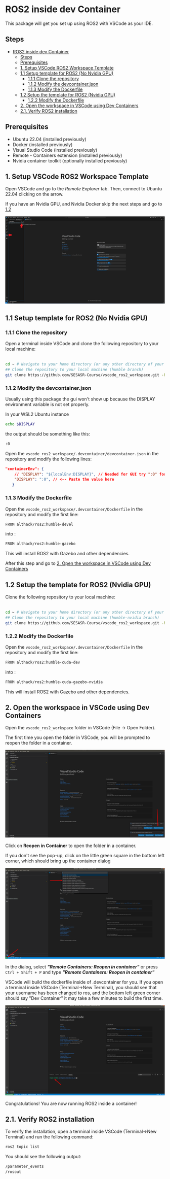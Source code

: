# ROS2 inside dev Container

This package will get you set up using ROS2 with VSCode as your IDE.

## Steps

- [ROS2 inside dev Container](#ros2-inside-dev-container)
  - [Steps](#steps)
  - [Prerequisites](#prerequisites)
  - [1. Setup VSCode ROS2 Workspace Template](#1-setup-vscode-ros2-workspace-template)
  - [1.1 Setup template for ROS2 (No Nvidia GPU)](#11-setup-template-for-ros2-no-nvidia-gpu)
    - [1.1.1 Clone the repository](#111-clone-the-repository)
    - [1.1.2 Modify the devcontainer.json](#112-modify-the-devcontainerjson)
    - [1.1.3 Modify the Dockerfile](#113-modify-the-dockerfile)
  - [1.2 Setup the template for ROS2 (Nvidia GPU)](#12-setup-the-template-for-ros2-nvidia-gpu)
    - [1.2.2 Modify the Dockerfile](#122-modify-the-dockerfile)
  - [2. Open the workspace in VSCode using Dev Containers](#2-open-the-workspace-in-vscode-using-dev-containers)
  - [2.1. Verify ROS2 installation](#21-verify-ros2-installation)

## Prerequisites

- Ubuntu 22.04 (installed previously)
- Docker (installed previously)
- Visual Studio Code (installed previously)
- Remote - Containers extension (installed previously)
- Nvidia container toolkit (optionally installed previously)

## 1. Setup VSCode ROS2 Workspace Template

Open VSCode and go to the *Remote Explorer* tab. Then, connect to Ubuntu 22.04 clicking on the arrow.

If you have an Nvidia GPU, and Nvidia Docker skip the next steps and go to [1.2](#12-setup-the-template-for-ros2-nvidia-gpu)

![open_wsl_remote](/wsl2/images/open_wsl_remote.png)

## 1.1 Setup template for ROS2 (No Nvidia GPU)

### 1.1.1 Clone the repository

Open a terminal inside VSCode and clone the following repository to your local machine:

```bash

cd ~ # Navigate to your home directory (or any other directory of your choice)
## Clone the repository to your local machine (humble branch)
git clone https://github.com/SESASR-Course/vscode_ros2_workspace.git -b humble
```

### 1.1.2 Modify the devcontainer.json

Usually using this package the gui won't show up because the DISPLAY environment variable is not set properly.

In your WSL2 Ubuntu instance

```bash
echo $DISPLAY
```

the output should be something like this:

```bash
:0
```

Open the ```vscode_ros2_workspace/.devcontainer/devcontainer.json``` in the repository and modify the following lines:

```json
"containerEnv": {
    // "DISPLAY": "${localEnv:DISPLAY}", // Needed for GUI try ":0" for windows
    "DISPLAY": ":0", // <-- Paste the value here
   }
```

### 1.1.3 Modify the Dockerfile

Open the ```vscode_ros2_workspace/.devcontainer/Dockerfile``` in the repository and modify the first line:

```bash
FROM althack/ros2:humble-devel  
```

into :

```bash
FROM althack/ros2:humble-gazebo 
```

This will install ROS2 with Gazebo and other dependencies.

After this step and go to [2. Open the workspace in VSCode using Dev Containers](#2-open-the-workspace-in-vscode-using-dev-containers)

## 1.2 Setup the template for ROS2 (Nvidia GPU)

Clone the following repository to your local machine:

```bash

cd ~ # Navigate to your home directory (or any other directory of your choice)
## Clone the repository to your local machine (humble-nvidia branch)
git clone https://github.com/SESASR-Course/vscode_ros2_workspace.git -b humble-nvidia
```

### 1.2.2 Modify the Dockerfile

Open the ```vscode_ros2_workspace/.devcontainer/Dockerfile``` in the repository and modify the first line:

```bash
FROM althack/ros2:humble-cuda-dev  
```

into :

```bash
FROM althack/ros2:humble-cuda-gazebo-nvidia
```

This will install ROS2 with Gazebo and other dependencies.

## 2. Open the workspace in VSCode using Dev Containers

Open the ```vscode_ros2_workspace``` folder in VSCode (File -> Open Folder).

The first time you open the folder in VSCode, you will be prompted to reopen the folder in a container.

![reopen_in_container](/dual_boot/images/open_in_dev_cont.png)

Click on **Reopen in Container** to open the folder in a container.

If you don't see the pop-up, click on the little green square in the bottom left corner, which should bring up the container dialog

![template_vscode_bottom](/dual_boot/images/template_vscode_bottom.png)

In the dialog, select ***"Remote Containers: Reopen in container"*** or press ```Ctrl + Shift + P``` and type ***"Remote Containers: Reopen in container"***

VSCode will build the dockerfile inside of .devcontainer for you. If you open a terminal inside VSCode (Terminal->New Terminal), you should see that your username has been changed to ros, and the bottom left green corner should say "Dev Container" it may take a few minutes to build the first time.

![template_container](/dual_boot/images/template_container.png)

Congratulations! You are now running ROS2 inside a container!

## 2.1. Verify ROS2 installation

To verify the installation, open a terminal inside VSCode (Terminal->New Terminal) and run the following command:

```bash
ros2 topic list
```

You should see the following output:

```bash
/parameter_events
/rosout
```
